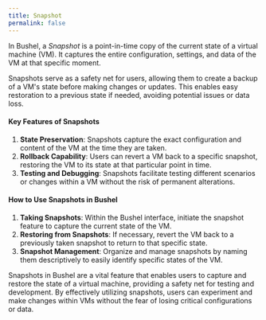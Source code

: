 ```yaml
---
title: Snapshot
permalink: false
---
```


In Bushel, a _Snapshot_ is a point-in-time copy of the current state of a virtual machine (VM). It captures the entire configuration, settings, and data of the VM at that specific moment.

Snapshots serve as a safety net for users, allowing them to create a backup of a VM's state before making changes or updates. This enables easy restoration to a previous state if needed, avoiding potential issues or data loss.

#### Key Features of Snapshots
1. **State Preservation**: Snapshots capture the exact configuration and content of the VM at the time they are taken.
2. **Rollback Capability**: Users can revert a VM back to a specific snapshot, restoring the VM to its state at that particular point in time.
3. **Testing and Debugging**: Snapshots facilitate testing different scenarios or changes within a VM without the risk of permanent alterations.

#### How to Use Snapshots in Bushel

1. **Taking Snapshots**: Within the Bushel interface, initiate the snapshot feature to capture the current state of the VM.
2. **Restoring from Snapshots**: If necessary, revert the VM back to a previously taken snapshot to return to that specific state.
3. **Snapshot Management**: Organize and manage snapshots by naming them descriptively to easily identify specific states of the VM.

Snapshots in Bushel are a vital feature that enables users to capture and restore the state of a virtual machine, providing a safety net for testing and development. By effectively utilizing snapshots, users can experiment and make changes within VMs without the fear of losing critical configurations or data.

